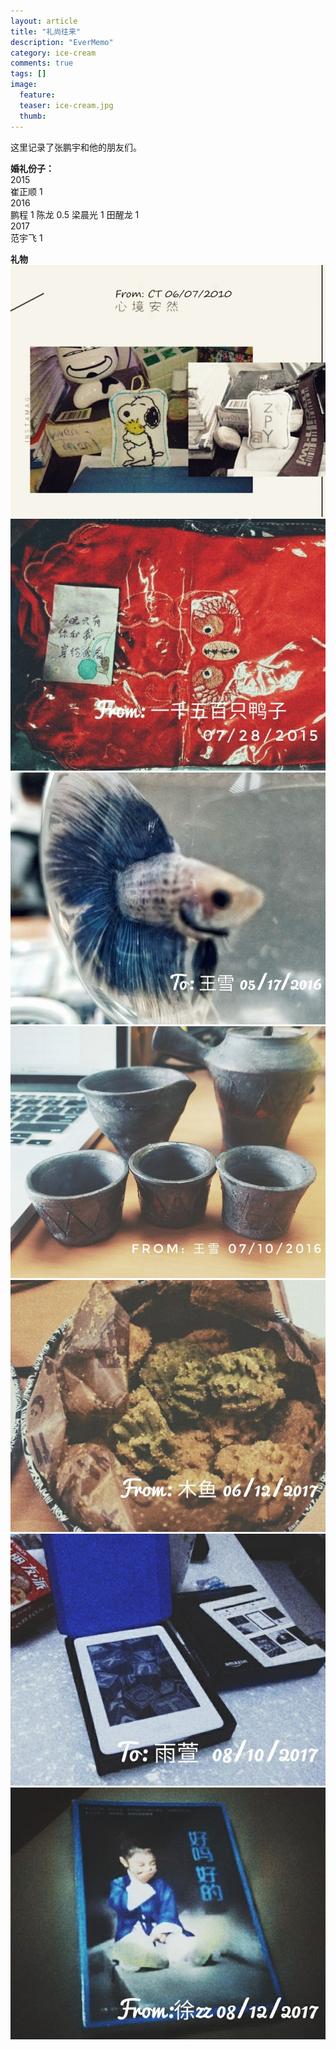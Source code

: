 ```yaml
---
layout: article
title: "礼尚往来"
description: "EverMemo"
category: ice-cream
comments: true
tags: []
image:
  feature:
  teaser: ice-cream.jpg
  thumb:
---
```


这里记录了张鹏宇和他的朋友们。



**婚礼份子：**  
2015  
崔正顺 1  
2016  
鹏程 1 陈龙 0.5 梁晨光 1 田醒龙 1  
2017  
范宇飞 1  



**礼物**  
![](/blog/礼尚往来/1.jpg)  
![](/blog/礼尚往来/2.jpg)
![](/blog/礼尚往来/3.jpg)
![](/blog/礼尚往来/4.jpg)
![](/blog/礼尚往来/5.jpg)
![](/blog/礼尚往来/6.jpg)
![](/blog/礼尚往来/7.jpg)
